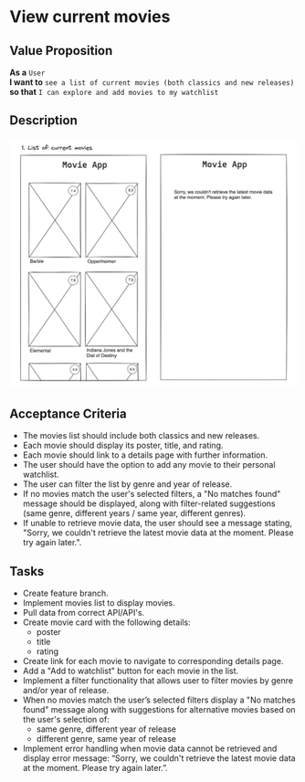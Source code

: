 # View current movies

## Value Proposition

**As a** `User` <br>
**I want to** `see a list of current movies (both classics and new releases)` <br>
**so that** `I can explore and add movies to my watchlist` <br>

## Description

![wireframe](./assets/scribble-movie-list.png)

## Acceptance Criteria

- The movies list should include both classics and new releases.
- Each movie should display its poster, title, and rating.
- Each movie should link to a details page with further information.
- The user should have the option to add any movie to their personal watchlist.
- The user can filter the list by genre and year of release.
- If no movies match the user's selected filters, a "No matches found" message should be displayed, along with filter-related suggestions (same genre, different years / same year, different genres).
- If unable to retrieve movie data, the user should see a message stating, "Sorry, we couldn't retrieve the latest movie data at the moment. Please try again later.".

## Tasks

- Create feature branch.
- Implement movies list to display movies.
- Pull data from correct API/API's.
- Create movie card with the following details:
  - poster
  - title
  - rating
- Create link for each movie to navigate to corresponding details page.
- Add a "Add to watchlist" button for each movie in the list.
- Implement a filter functionality that allows user to filter movies by genre and/or year of release.
- When no movies match the user’s selected filters display a "No matches found" message along with suggestions for alternative movies based on the user's selection of:
  - same genre, different year of release
  - different genre, same year of release
- Implement error handling when movie data cannot be retrieved and display error message: “Sorry, we couldn't retrieve the latest movie data at the moment. Please try again later.”.
